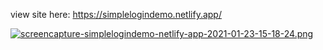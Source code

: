view site here: https://simplelogindemo.netlify.app/

[![screencapture-simplelogindemo-netlify-app-2021-01-23-15-18-24.png](https://i.postimg.cc/NFrvQbGj/screencapture-simplelogindemo-netlify-app-2021-01-23-15-18-24.png)](https://postimg.cc/RJ9DR7nk)
